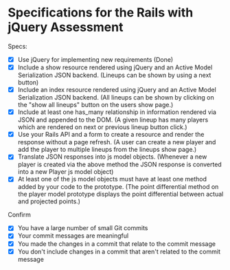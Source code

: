 # Specifications for the Rails with jQuery Assessment

Specs:
- [x] Use jQuery for implementing new requirements (Done)
- [x] Include a show resource rendered using jQuery and an Active Model Serialization JSON backend. (Lineups can be shown by using a next button)
- [x] Include an index resource rendered using jQuery and an Active Model Serialization JSON backend. (All lineups can be shown by clicking on the "show all lineups" button on the users show page.)
- [x] Include at least one has_many relationship in information rendered via JSON and appended to the DOM. (A given lineup has many players which are rendered on next or previous lineup button click.)
- [x] Use your Rails API and a form to create a resource and render the response without a page refresh. (A user can create a new player and add the player to multiple lineups from the lineups show page.)
- [x] Translate JSON responses into js model objects. (Whenever a new player is created via the above method the JSON response is converted into a new Player js model object)
- [x] At least one of the js model objects must have at least one method added by your code to the prototype. (The point differential method on the player model prototype displays the point differential between actual and projected points.)

Confirm
- [x] You have a large number of small Git commits
- [x] Your commit messages are meaningful
- [x] You made the changes in a commit that relate to the commit message
- [x] You don't include changes in a commit that aren't related to the commit message
